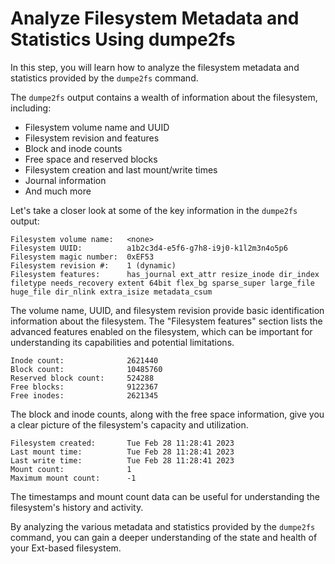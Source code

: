 # Analyze Filesystem Metadata and Statistics Using dumpe2fs

In this step, you will learn how to analyze the filesystem metadata and statistics provided by the `dumpe2fs` command.

The `dumpe2fs` output contains a wealth of information about the filesystem, including:

- Filesystem volume name and UUID
- Filesystem revision and features
- Block and inode counts
- Free space and reserved blocks
- Filesystem creation and last mount/write times
- Journal information
- And much more

Let's take a closer look at some of the key information in the `dumpe2fs` output:

```
Filesystem volume name:   <none>
Filesystem UUID:          a1b2c3d4-e5f6-g7h8-i9j0-k1l2m3n4o5p6
Filesystem magic number:  0xEF53
Filesystem revision #:    1 (dynamic)
Filesystem features:      has_journal ext_attr resize_inode dir_index filetype needs_recovery extent 64bit flex_bg sparse_super large_file huge_file dir_nlink extra_isize metadata_csum
```

The volume name, UUID, and filesystem revision provide basic identification information about the filesystem. The "Filesystem features" section lists the advanced features enabled on the filesystem, which can be important for understanding its capabilities and potential limitations.

```
Inode count:              2621440
Block count:              10485760
Reserved block count:     524288
Free blocks:              9122367
Free inodes:              2621345
```

The block and inode counts, along with the free space information, give you a clear picture of the filesystem's capacity and utilization.

```
Filesystem created:       Tue Feb 28 11:28:41 2023
Last mount time:          Tue Feb 28 11:28:41 2023
Last write time:          Tue Feb 28 11:28:41 2023
Mount count:              1
Maximum mount count:      -1
```

The timestamps and mount count data can be useful for understanding the filesystem's history and activity.

By analyzing the various metadata and statistics provided by the `dumpe2fs` command, you can gain a deeper understanding of the state and health of your Ext-based filesystem.
